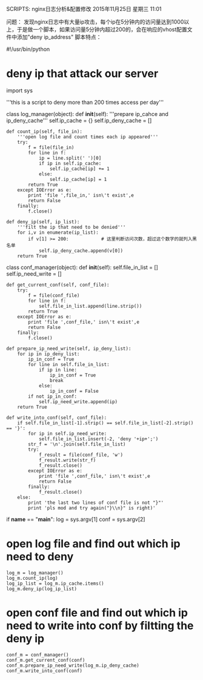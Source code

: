 SCRIPTS: nginx日志分析&配置修改
2015年11月25日 星期三
11:01
 
问题：
发现nginx日志中有大量ip攻击，每个ip在5分钟内的访问量达到1000以上，于是做一个脚本，如果访问量5分钟内超过200的，会在响应的vhost配置文件中添加"deny ip_address"
脚本特点：
 
#!/usr/bin/python
# deny ip that attack our server
 
import sys
 
'''this is a script to deny more than 200 times access per day'''
 
class log_manager(object):
    def __init__(self):
        '''prepare ip_cahce and ip_deny_cache'''
        self.ip_cache = {}
        self.ip_deny_cache = []
 
    def count_ip(self, file_in):
        '''open log file and count times each ip appeared'''
        try:
            f = file(file_in)
            for line in f:
                ip = line.split(' ')[0]
                if ip in self.ip_cache:
                    self.ip_cache[ip] += 1
                else:
                    self.ip_cache[ip] = 1
            return True
        except IOError as e:
            print 'file ',file_in,' isn\'t exist',e
            return False
        finally:
            f.close()
 
    def deny_ip(self, ip_list):
        '''filt the ip that need to be denied'''
        for i,v in enumerate(ip_list):
            if v[1] >= 200:            # 这里判断访问次数，超过这个数字的就列入黑名单
                self.ip_deny_cache.append(v[0])
        return True
 
class conf_manager(object):
    def __init__(self):
        self.file_in_list = []
        self.ip_need_write = []
 
    def get_current_conf(self, conf_file):
        try:
            f = file(conf_file)
            for line in f:
                self.file_in_list.append(line.strip())
            return True
        except IOError as e:
            print 'file ',conf_file,' isn\'t exist',e
            return False
        finally:
            f.close()
 
    def prepare_ip_need_write(self, ip_deny_list):
        for ip in ip_deny_list:
            ip_in_conf = True
            for line in self.file_in_list:
                if ip in line:
                    ip_in_conf = True
                    break
                else:
                    ip_in_conf = False
            if not ip_in_conf:
                self.ip_need_write.append(ip)
        return True
 
    def write_into_conf(self, conf_file):
        if self.file_in_list[-1].strip() == self.file_in_list[-2].strip() == '}':
            for ip in self.ip_need_write:
                self.file_in_list.insert(-2, 'deny '+ip+';')
            str_f = '\n'.join(self.file_in_list)
            try:
                f_result = file(conf_file, 'w')
                f_result.write(str_f)
                f_result.close()
            except IOError as e:
                print 'file ',conf_file,' isn\'t exist',e
                return False
            finally:
                f_result.close()
        else:
            print 'the last two lines of conf file is not "}"'
            print 'pls mod and try again("}\\n}" is right)'
 
 
if __name__ == "__main__":
    log = sys.argv[1]
    conf = sys.argv[2]
 
# open log file and find out which ip need to deny
    log_m = log_manager()
    log_m.count_ip(log)
    log_ip_list = log_m.ip_cache.items()
    log_m.deny_ip(log_ip_list)
 
# open conf file and find out which ip need to write into conf by filtting the deny ip
    conf_m = conf_manager()
    conf_m.get_current_conf(conf)
    conf_m.prepare_ip_need_write(log_m.ip_deny_cache)
    conf_m.write_into_conf(conf)
 
